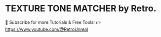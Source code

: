 # TEXTURE TONE MATCHER by Retro.
🔔 Subscribe for more Tutorials & Free Tools!
👉 https://www.youtube.com/@RetroUnreal
